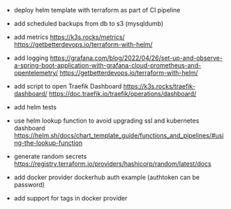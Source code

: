 - deploy helm template with terraform as part of CI pipeline
- add scheduled backups from db to s3 (mysqldumb)
- add metrics https://k3s.rocks/metrics/ https://getbetterdevops.io/terraform-with-helm/
- add logging https://grafana.com/blog/2022/04/26/set-up-and-observe-a-spring-boot-application-with-grafana-cloud-prometheus-and-opentelemetry/ https://getbetterdevops.io/terraform-with-helm/
- add script to open Traefik Dashboard https://k3s.rocks/traefik-dashboard/ https://doc.traefik.io/traefik/operations/dashboard/
- add helm tests
- use helm lookup function to avoid upgrading ssl and kubernetes dashboard https://helm.sh/docs/chart_template_guide/functions_and_pipelines/#using-the-lookup-function
- generate random secrets https://registry.terraform.io/providers/hashicorp/random/latest/docs


- add docker provider dockerhub auth example (authtoken can be password)
- add support for tags in docker provider
